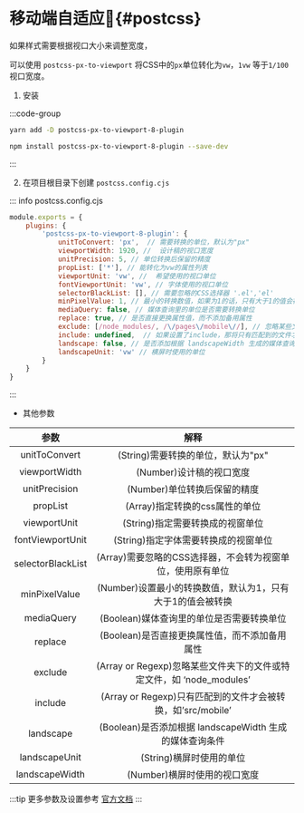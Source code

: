 # 移动端自适应📱{#postcss}

如果样式需要根据视口大小来调整宽度，

可以使用 `postcss-px-to-viewport` 将CSS中的`px`单位转化为`vw`，`1vw` 等于`1/100`视口宽度。


1. 安装

:::code-group
```bash [yarn]
yarn add -D postcss-px-to-viewport-8-plugin
```
```bash [npm]
npm install postcss-px-to-viewport-8-plugin --save-dev
```
:::

2. 在项目根目录下创建 `postcss.config.cjs`

::: info postcss.config.cjs
```js
module.exports = {
    plugins: {
        'postcss-px-to-viewport-8-plugin': {
            unitToConvert: 'px',  // 需要转换的单位，默认为"px"
            viewportWidth: 1920, //  设计稿的视口宽度
            unitPrecision: 5, // 单位转换后保留的精度
            propList: ['*'], // 能转化为vw的属性列表
            viewportUnit: 'vw', //  希望使用的视口单位
            fontViewportUnit: 'vw', // 字体使用的视口单位
            selectorBlackList: [], // 需要忽略的CSS选择器 '.el','el'
            minPixelValue: 1, // 最小的转换数值，如果为1的话，只有大于1的值会被转换
            mediaQuery: false, // 媒体查询里的单位是否需要转换单位
            replace: true, // 是否直接更换属性值，而不添加备用属性
            exclude: [/node_modules/, /\/pages\/mobile\//], // 忽略某些文件夹下的文件或特定文件
            include: undefined,  // 如果设置了include，那将只有匹配到的文件才会被转换，例如只转换 'src/mobile' 下的文件 (include: /\/src\/mobile\//)
            landscape: false, // 是否添加根据 landscapeWidth 生成的媒体查询条件 @media (orientation: landscape)
            landscapeUnit: 'vw' // 横屏时使用的单位
        }
    }
}
```
:::

- 其他参数

|参数|	解释|
|:---:|:----:|
|unitToConvert|	(String)需要转换的单位，默认为"px"|
|viewportWidth|	(Number)设计稿的视口宽度|
|unitPrecision|	(Number)单位转换后保留的精度|
|propList|	(Array)指定转换的css属性的单位|
|viewportUnit|	(String)指定需要转换成的视窗单位|
|fontViewportUnit|	(String)指定字体需要转换成的视窗单位|
|selectorBlackList|	(Array)需要忽略的CSS选择器，不会转为视窗单位，使用原有单位|
|minPixelValue|	(Number)设置最小的转换数值，默认为1，只有大于1的值会被转换|
|mediaQuery|	(Boolean)媒体查询里的单位是否需要转换单位|
|replace|	(Boolean)是否直接更换属性值，而不添加备用属性|
|exclude|	(Array or Regexp)忽略某些文件夹下的文件或特定文件，如 ‘node_modules’|
|include|	(Array or Regexp)只有匹配到的文件才会被转换，如’src/mobile’|
|landscape|	(Boolean)是否添加根据 landscapeWidth 生成的媒体查询条件|
|landscapeUnit|	(String)横屏时使用的单位|
|landscapeWidth|	(Number)横屏时使用的视口宽度|

:::tip
更多参数及设置参考 [官方文档](https://github.com/evrone/postcss-px-to-viewport/blob/master/README_CN.md)
:::